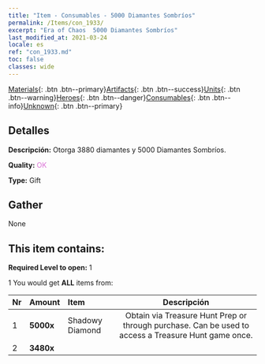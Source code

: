 ```yaml
---
title: "Item - Consumables - 5000 Diamantes Sombríos"
permalink: /Items/con_1933/
excerpt: "Era of Chaos  5000 Diamantes Sombríos"
last_modified_at: 2021-03-24
locale: es
ref: "con_1933.md"
toc: false
classes: wide
---
```

 [Materials](/es/Items/){: .btn .btn--primary}[Artifacts](/es/Items/Artifacts/){: .btn .btn--success}[Units](/es/Items/Units/){: .btn .btn--warning}[Heroes](/es/Items/Heroes/){: .btn .btn--danger}[Consumables](/es/Items/Consumables/){: .btn .btn--info}[Unknown](/es/Items/Unknown/){: .btn .btn--primary}

## Detalles
 **Descripción:** Otorga 3880 diamantes y 5000 Diamantes Sombríos.

 **Quality:** <span style="color: #DA70D6">OK</span>

 **Type:** Gift

## Gather

  None

## This item contains:

 **Required Level to open:** 1

 1 You would get **ALL** items  from:

  | Nr | Amount |     Item    | Descripción |
  |:---|:-------|:------------|:-----------:|
  | 1 |  **5000x** | Shadowy Diamond | Obtain via Treasure Hunt Prep or through purchase. Can be used to access a Treasure Hunt game once.  | 
  | 2 |  **3480x** | <i class="fas fa-gem"/> |  | 
